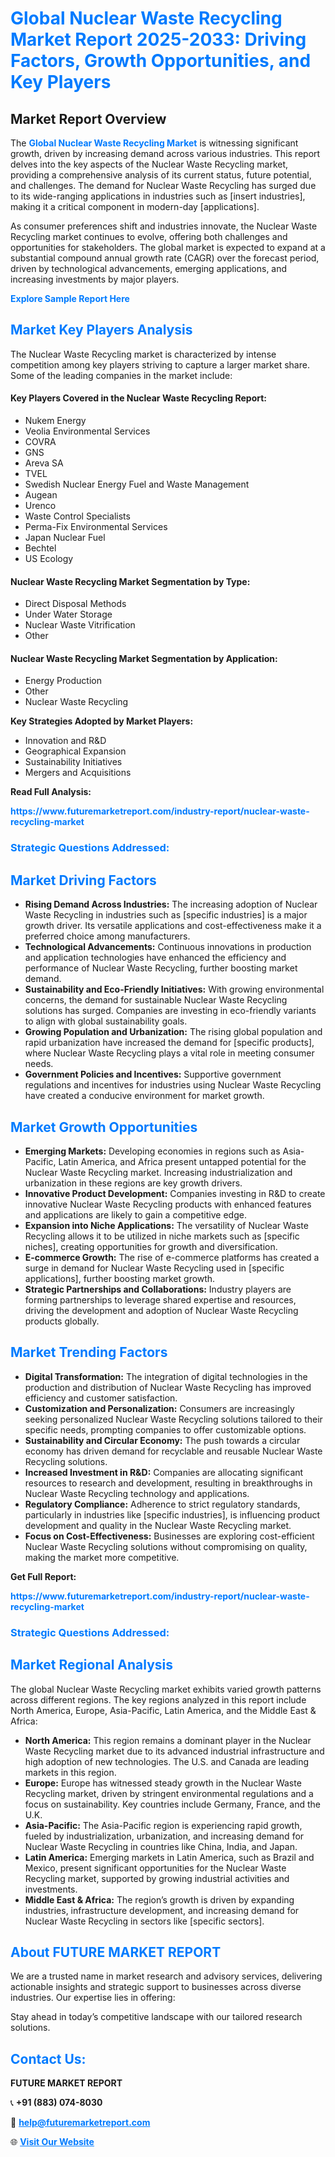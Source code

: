 <h1 style="color: #007BFF;">Global Nuclear Waste Recycling Market Report 2025-2033: Driving Factors, Growth Opportunities, and Key Players</h1>

<section id="overview">
<h2>Market Report Overview</h2>
<p>The <a href="https://www.futuremarketreport.com/industry-report/nuclear-waste-recycling-market" style="color: #007BFF; text-decoration: none;"><strong>Global Nuclear Waste Recycling Market</strong></a> is witnessing significant growth, driven by increasing demand across various industries. This report delves into the key aspects of the Nuclear Waste Recycling market, providing a comprehensive analysis of its current status, future potential, and challenges. The demand for Nuclear Waste Recycling has surged due to its wide-ranging applications in industries such as [insert industries], making it a critical component in modern-day [applications].</p>
<p>As consumer preferences shift and industries innovate, the Nuclear Waste Recycling market continues to evolve, offering both challenges and opportunities for stakeholders. The global market is expected to expand at a substantial compound annual growth rate (CAGR) over the forecast period, driven by technological advancements, emerging applications, and increasing investments by major players.</p>
</section>

<section id="overview">
<p><a href="https://www.futuremarketreport.com/request-sample/reportId=112375" style="color: #007BFF; text-decoration: none;"><strong>Explore Sample Report Here</strong></a></p>
</section>

<section id="key-players">
<h2 style="color: #007BFF;">Market Key Players Analysis</h2>
<p>The Nuclear Waste Recycling market is characterized by intense competition among key players striving to capture a larger market share. Some of the leading companies in the market include:</p>
<h4>Key Players Covered in the Nuclear Waste Recycling Report:</h4>
<ul><li>Nukem Energy</li><li>Veolia Environmental Services</li><li>COVRA</li><li>GNS</li><li>Areva SA</li><li>TVEL</li><li>Swedish Nuclear Energy Fuel and Waste Management</li><li>Augean</li><li>Urenco</li><li>Waste Control Specialists</li><li>Perma-Fix Environmental Services</li><li>Japan Nuclear Fuel</li><li>Bechtel</li><li>US Ecology</li></ul>
<h4>Nuclear Waste Recycling Market Segmentation by Type:</h4>
<ul><li>Direct Disposal Methods</li><li>Under Water Storage</li><li>Nuclear Waste Vitrification</li><li>Other</li></ul>

<h4>Nuclear Waste Recycling Market Segmentation by Application:</h4>
<ul><li>Energy Production</li><li>Other</li><li>Nuclear Waste Recycling</li></ul>
<p><strong>Key Strategies Adopted by Market Players:</strong></p>
<ul>
<li>Innovation and R&D</li>
<li>Geographical Expansion</li>
<li>Sustainability Initiatives</li>
<li>Mergers and Acquisitions</li>
</ul>
</section>

<section>
<p><strong>Read Full Analysis: </strong></p><a href="https://www.futuremarketreport.com/industry-report/nuclear-waste-recycling-market" style="color: #007BFF; text-decoration: none;"><strong>https://www.futuremarketreport.com/industry-report/nuclear-waste-recycling-market</strong></a>
<h3 style="color: #007BFF;">Strategic Questions Addressed:</h3>
</section>

<section id="driving-factors">
<h2 style="color: #007BFF;">Market Driving Factors</h2>
<ul>
<li><strong>Rising Demand Across Industries:</strong> The increasing adoption of Nuclear Waste Recycling in industries such as [specific industries] is a major growth driver. Its versatile applications and cost-effectiveness make it a preferred choice among manufacturers.</li>
<li><strong>Technological Advancements:</strong> Continuous innovations in production and application technologies have enhanced the efficiency and performance of Nuclear Waste Recycling, further boosting market demand.</li>
<li><strong>Sustainability and Eco-Friendly Initiatives:</strong> With growing environmental concerns, the demand for sustainable Nuclear Waste Recycling solutions has surged. Companies are investing in eco-friendly variants to align with global sustainability goals.</li>
<li><strong>Growing Population and Urbanization:</strong> The rising global population and rapid urbanization have increased the demand for [specific products], where Nuclear Waste Recycling plays a vital role in meeting consumer needs.</li>
<li><strong>Government Policies and Incentives:</strong> Supportive government regulations and incentives for industries using Nuclear Waste Recycling have created a conducive environment for market growth.</li>
</ul>
</section>

<section id="growth-opportunities">
<h2 style="color: #007BFF;">Market Growth Opportunities</h2>
<ul>
<li><strong>Emerging Markets:</strong> Developing economies in regions such as Asia-Pacific, Latin America, and Africa present untapped potential for the Nuclear Waste Recycling market. Increasing industrialization and urbanization in these regions are key growth drivers.</li>
<li><strong>Innovative Product Development:</strong> Companies investing in R&D to create innovative Nuclear Waste Recycling products with enhanced features and applications are likely to gain a competitive edge.</li>
<li><strong>Expansion into Niche Applications:</strong> The versatility of Nuclear Waste Recycling allows it to be utilized in niche markets such as [specific niches], creating opportunities for growth and diversification.</li>
<li><strong>E-commerce Growth:</strong> The rise of e-commerce platforms has created a surge in demand for Nuclear Waste Recycling used in [specific applications], further boosting market growth.</li>
<li><strong>Strategic Partnerships and Collaborations:</strong> Industry players are forming partnerships to leverage shared expertise and resources, driving the development and adoption of Nuclear Waste Recycling products globally.</li>
</ul>
</section>

<section id="trending-factors">
<h2 style="color: #007BFF;">Market Trending Factors</h2>
<ul>
<li><strong>Digital Transformation:</strong> The integration of digital technologies in the production and distribution of Nuclear Waste Recycling has improved efficiency and customer satisfaction.</li>
<li><strong>Customization and Personalization:</strong> Consumers are increasingly seeking personalized Nuclear Waste Recycling solutions tailored to their specific needs, prompting companies to offer customizable options.</li>
<li><strong>Sustainability and Circular Economy:</strong> The push towards a circular economy has driven demand for recyclable and reusable Nuclear Waste Recycling solutions.</li>
<li><strong>Increased Investment in R&D:</strong> Companies are allocating significant resources to research and development, resulting in breakthroughs in Nuclear Waste Recycling technology and applications.</li>
<li><strong>Regulatory Compliance:</strong> Adherence to strict regulatory standards, particularly in industries like [specific industries], is influencing product development and quality in the Nuclear Waste Recycling market.</li>
<li><strong>Focus on Cost-Effectiveness:</strong> Businesses are exploring cost-efficient Nuclear Waste Recycling solutions without compromising on quality, making the market more competitive.</li>
</ul>
</section>

<section>
<p><strong>Get Full Report: </strong></p><a href="https://www.futuremarketreport.com/industry-report/nuclear-waste-recycling-market" style="color: #007BFF; text-decoration: none;"><strong>https://www.futuremarketreport.com/industry-report/nuclear-waste-recycling-market</strong></a>
<h3 style="color: #007BFF;">Strategic Questions Addressed:</h3>
</section>


<section id="regional-analysis">
<h2 style="color: #007BFF;">Market Regional Analysis</h2>
<p>The global Nuclear Waste Recycling market exhibits varied growth patterns across different regions. The key regions analyzed in this report include North America, Europe, Asia-Pacific, Latin America, and the Middle East & Africa:</p>
<ul>
<li><strong>North America:</strong> This region remains a dominant player in the Nuclear Waste Recycling market due to its advanced industrial infrastructure and high adoption of new technologies. The U.S. and Canada are leading markets in this region.</li>
<li><strong>Europe:</strong> Europe has witnessed steady growth in the Nuclear Waste Recycling market, driven by stringent environmental regulations and a focus on sustainability. Key countries include Germany, France, and the U.K.</li>
<li><strong>Asia-Pacific:</strong> The Asia-Pacific region is experiencing rapid growth, fueled by industrialization, urbanization, and increasing demand for Nuclear Waste Recycling in countries like China, India, and Japan.</li>
<li><strong>Latin America:</strong> Emerging markets in Latin America, such as Brazil and Mexico, present significant opportunities for the Nuclear Waste Recycling market, supported by growing industrial activities and investments.</li>
<li><strong>Middle East & Africa:</strong> The region’s growth is driven by expanding industries, infrastructure development, and increasing demand for Nuclear Waste Recycling in sectors like [specific sectors].</li>
</ul>
</section>

<footer>
<h2 style="color: #007BFF;">About FUTURE MARKET REPORT</h2>
<p>We are a trusted name in market research and advisory services, delivering actionable insights and strategic support to businesses across diverse industries. Our expertise lies in offering:</p>

<p>Stay ahead in today’s competitive landscape with our tailored research solutions.</p>

<h2 style="color: #007BFF;">Contact Us:</h2>
<p><strong>FUTURE MARKET REPORT</strong></p>
<p>📞 <strong>+91 (883) 074-8030</strong></p>
<p>📧 <strong><a href="mailto:help@futuremarketreport.com" style="color: #007BFF;">help@futuremarketreport.com</a></strong></p>
<p>🌐 <strong><a href="https://www.futuremarketreport.com/" style="color: #007BFF;">Visit Our Website</a></strong></p>
</footer>